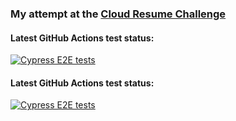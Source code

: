 ### My attempt at the [Cloud Resume Challenge](https://cloudresumechallenge.dev/docs/the-challenge/aws/)

#### Latest GitHub Actions test status:
[![Cypress E2E tests ](https://github.com/o-butt/CloudResumeChallengeFrontEnd/actions/workflows/cypress.yml/badge.svg)](https://github.com/o-butt/CloudResumeChallengeFrontEnd/actions/workflows/cypress.yml)

#### Latest GitHub Actions test status:
[![Cypress E2E tests ](https://github.com/o-butt/CloudResumeChallengeFrontEnd/actions/workflows/cypress.yml/badge.svg)](https://github.com/o-butt/CloudResumeChallengeFrontEnd/actions/workflows/cypress.yml)